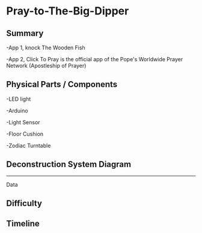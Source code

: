 # Pray-to-The-Big-Dipper

## Summary

-App 1, knock The Wooden Fish

-App 2, Click To Pray is the official app of the Pope's Worldwide Prayer Network (Apostleship of Prayer)

## Physical Parts / Components

-LED light

-Arduino

-Light Sensor

-Floor Cushion

-Zodiac Turntable

## Deconstruction System Diagram

-----------------------------
Data

## Difficulty 

## Timeline


